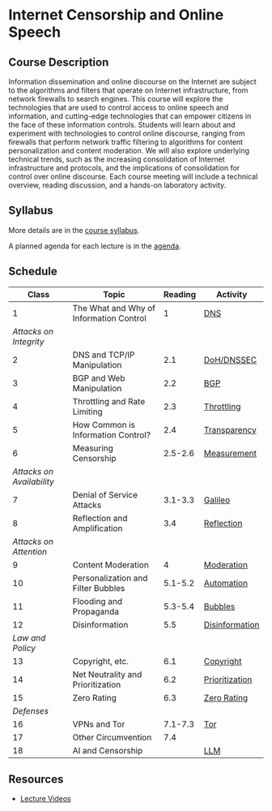 # Internet Censorship and Online Speech

## Course Description 

Information dissemination and online discourse on the Internet are
subject to the algorithms and filters that operate on Internet
infrastructure, from network firewalls to search engines. This course
will explore the technologies that are used to control access to online
speech and information, and cutting-edge technologies that can empower
citizens in the face of these information controls. Students will learn
about and experiment with technologies to control online discourse,
ranging from firewalls that perform network traffic filtering to
algorithms for content personalization and content moderation. We will
also explore underlying technical trends, such as the increasing
consolidation of Internet infrastructure and protocols, and the
implications of consolidation for control over online discourse. Each
course meeting will include a technical overview, reading discussion,
and a hands-on laboratory activity.

## Syllabus

More details are in the [course syllabus](syllabus.md).

A planned agenda for each lecture is in the [agenda](agenda.md).

## Schedule


| **Class**                 | **Topic**                               | **Reading** | **Activity**                                   |
|---------------------------|-----------------------------------------|-------------|------------------------------------------------|
| 1                         | The What and Why of Information Control | 1           | [DNS](activities/dns.md)                       |
| *Attacks on Integrity*    |                                         |             |                                                |
| 2                         | DNS and TCP/IP Manipulation             | 2.1         | [DoH/DNSSEC](activities/dnssec.md)                 |
| 3                         | BGP and Web Manipulation                | 2.2         | [BGP](activities/bgp.md)                       |
| 4                         | Throttling and Rate Limiting            | 2.3         | [Throttling](activities/throttling.md)         |
| 5                         | How Common is Information Control?      | 2.4         | [Transparency](activities/transparency.md)     |
| 6                         | Measuring Censorship                    | 2.5-2.6     | [Measurement](activities/measurement.md)       |
| *Attacks on Availability* |                                         |             |                                                |
| 7                         | Denial of Service Attacks               | 3.1-3.3     | [Galileo](activities/ddos.md)     |
| 8                         | Reflection and Amplification            | 3.4         | [Reflection](activities/reflection.md)         |
| *Attacks on Attention*    |                                         |             |                                                |
| 9                         | Content Moderation                      | 4           | [Moderation](activities/moderation.md)         |
| 10                        | Personalization and Filter Bubbles      | 5.1-5.2     | [Automation](activities/automation.md)         |
| 11                        | Flooding and Propaganda                 | 5.3-5.4     | [Bubbles](activities/bubbles.md)               |
| 12                        | Disinformation                          | 5.5         | [Disinformation](activities/disinformation.md) |
| *Law and Policy*          |                                         |             |                                                |
| 13                        | Copyright, etc.                         | 6.1         | [Copyright](activities/copyright.md)           |
| 14                        | Net Neutrality and Prioritization       | 6.2         | [Prioritization](activities/prioritization.md)                                               |
| 15                        | Zero Rating                             | 6.3         | [Zero Rating](activities/zero-rating.md)       |
| *Defenses*                |                                         |             |                                                |
| 16                        | VPNs and Tor                            | 7.1-7.3     | [Tor](activities/tor.md)                       |
| 17                        | Other Circumvention                     | 7.4         |                                                |
| 18                        | AI and Censorship |             | [LLM](activities/llm.md)                                               |

## Resources

* [Lecture
  Videos](https://youtube.com/playlist?list=PLpherdrLyny9vAH3GUofYRu4Ig8wY9Lho)

